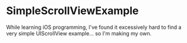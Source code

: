 SimpleScrollViewExample
=======================

While learning iOS programming, I've found it excessively hard to find a very simple UIScrollView example... so I'm making my own.